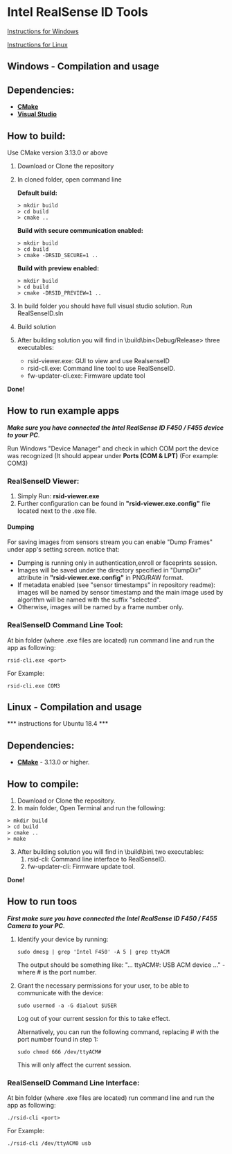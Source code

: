 
# 			Intel RealSense ID Tools

[Instructions for Windows](#windows----compilation-and-usage)

[Instructions for Linux](#linux----compilation-and-usage)

## **Windows** -  Compilation and usage 

##  **Dependencies**:

 -  **[CMake](https://cmake.org/)**
-   **[Visual Studio](https://visualstudio.microsoft.com/downloads/)**


##  **How to build:**
Use CMake version 3.13.0 or above
1. Download or Clone the repository
2. In cloned folder, open command line

	**Default build:**
	```console
	> mkdir build
	> cd build
	> cmake ..
	```
	**Build with secure communication enabled:**
	```console
	> mkdir build
	> cd build
	> cmake -DRSID_SECURE=1 ..
	```
	**Build with preview enabled:**
	```console
	> mkdir build
	> cd build
	> cmake -DRSID_PREVIEW=1 ..
	```

3. In build folder you should have full visual studio solution. Run RealSenseID.sln
4. Build solution
5. After building solution you will find in \build\bin\<Debug/Release> three executables:
	- rsid-viewer.exe: GUI to view and use RealsenseID
	- rsid-cli.exe: Command line tool to use RealSenseID.
	- fw-updater-cli.exe: Firmware update tool
    

**Done!**
## **How to run example apps**

***Make sure you have connected the Intel RealSense ID F450 / F455 device to your PC***.

Run Windows "Device Manager" and check in which COM port the device was recognized (It should appear under **Ports (COM & LPT)** (For example: COM3)

###  **RealSenseID Viewer:**
1. Simply Run: **rsid-viewer.exe**
2. Further configuration can be found in  **"rsid-viewer.exe.config"** file located next to the .exe file.

#### Dumping  
For saving images from sensors stream you can enable "Dump Frames" under app's setting screen. notice that:
- Dumping is running only in authentication,enroll or faceprints session.  
- Images will be saved under the directory specified in "DumpDir" attribute in  **"rsid-viewer.exe.config"** in PNG/RAW format.  
- If metadata enabled (see "sensor timestamps" in repository readme):  
 images will be named by sensor timestamp and the main image used by algorithm will be named with the suffix "selected".  
- Otherwise, images will be named by a frame number only.  


###  **RealSenseID Command Line Tool:**
At bin folder (where .exe files are located) run command line and run the app as following:
```console
rsid-cli.exe <port>
```
For Example:
```console
rsid-cli.exe COM3 
```


## **Linux** -  Compilation and usage 

***  instructions for Ubuntu 18.4 ***

##  **Dependencies**:

 -  **[CMake](https://cmake.org/)** - 3.13.0 or higher.

##  **How to compile**:

 1.  Download or Clone the repository.
 2. In main folder, Open Terminal and run the following:
 ```console
 > mkdir build
 > cd build
 > cmake ..
 > make
 ```
3. After building solution you will find in \build\bin\ two executables:
	1. rsid-cli: Command line interface to RealSenseID.
    2. fw-updater-cli: Firmware update tool.
    

**Done!**

## **How to run toos**

***First make sure you have connected the Intel RealSense ID F450 / F455 Camera to your PC***.

1. Identify your device by running:
	```console 
	sudo dmesg | grep 'Intel F450' -A 5 | grep ttyACM
	```
	The output should be something like: "... ttyACM#: USB ACM device ..." - where # is the port number.
    
2. Grant the necessary permissions for your user, to be able to communicate with the device:
	```console
	sudo usermod -a -G dialout $USER
	```
	Log out of your current session for this to take effect.

   Alternatively, you can run the following command, replacing # with the port number found in step 1:
	```console
	sudo chmod 666 /dev/ttyACM#
	```
	This will only affect the current session.

###  **RealSenseID Command Line Interface:**
At bin folder (where .exe files are located) run command line and run the app as following:
```console
./rsid-cli <port> 
```
For Example:
```console
./rsid-cli /dev/ttyACM0 usb
```